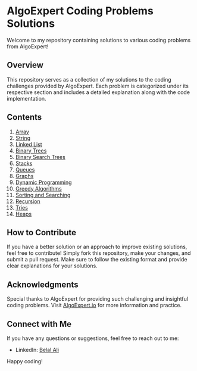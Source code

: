 # AlgoExpert Coding Problems Solutions

Welcome to my repository containing solutions to various coding problems from AlgoExpert!

## Overview

This repository serves as a collection of my solutions to the coding challenges provided by AlgoExpert. Each problem is categorized under its respective section and includes a detailed explanation along with the code implementation.

## Contents

1. [Array](#array)
2. [String](#string)
3. [Linked List](#linked-list)
4. [Binary Trees](#binary-trees)
5. [Binary Search Trees](#binary-search-trees)
6. [Stacks](#stacks)
7. [Queues](#queues)
8. [Graphs](#graphs)
9. [Dynamic Programming](#dynamic-programming)
10. [Greedy Algorithms](#greedy-algorithms)
11. [Sorting and Searching](#sorting-and-searching)
12. [Recursion](#recursion)
13. [Tries](#tries)
14. [Heaps](#heaps)


## How to Contribute

If you have a better solution or an approach to improve existing solutions, feel free to contribute! Simply fork this repository, make your changes, and submit a pull request. Make sure to follow the existing format and provide clear explanations for your solutions.

## Acknowledgments

Special thanks to AlgoExpert for providing such challenging and insightful coding problems. Visit [AlgoExpert.io](https://www.algoexpert.io/) for more information and practice.

## Connect with Me

If you have any questions or suggestions, feel free to reach out to me:

- LinkedIn: [Belal Ali]([https://www.linkedin.com/in/yourprofile/](https://www.linkedin.com/in/belal-ali-403251160/)https://www.linkedin.com/in/belal-ali-403251160/)

Happy coding!
